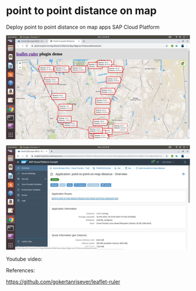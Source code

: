 # point to point distance on map
 Deploy point to point distance on map apps SAP Cloud Platform
 
 ![alt text](https://github.com/jenizar/point-to-point-distance-on-map/blob/master/Screenshot1.png)
 
 ![alt text](https://github.com/jenizar/point-to-point-distance-on-map/blob/master/Screenshot2.png)
 
 Youtube video:
 
 
 
 References:
 
 https://github.com/gokertanrisever/leaflet-ruler

